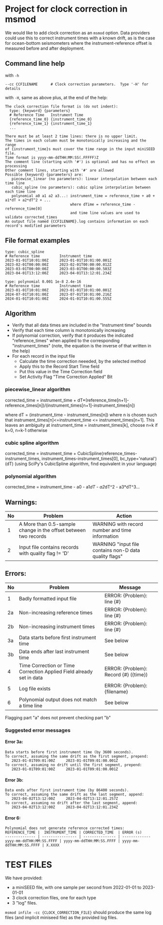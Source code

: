 

# Project for clock correction in msmod

We would like to add clock correction as an `msmod` option.  Data providers could use this to correct instrument times with a known drift, as is the case for ocean-bottom seismometers where the instrument-reference offset is measured before and after deployment.

## Command line  help

with `-h`

```
--cc CCFILENAME      # Clock correction parameters.  Type '-H' for details
```

with `-H`, same as above plus, at the end of the help:
```
The clock correction file format is (do not indent):
  type: {keyword} {parameters}
  # Reference Time   Instrument Time
  {reference_time_0} {instrument_time_0}
  {reference_time_1} {instrument_time_1}
  ...

There must be at least 2 time lines: there is no upper limit.
The times in each column must be monotonically increasing and the range
of {instrument_time}s must cover the time range in the input miniSEED file.
Time format is yyyy-mm-ddTHH:MM:SS(.FFFFF)Z
The comment line (starting with '#') is optional and has no effect on processing
Other comment lines, starting with '#' are allowed
Possible {keyword} {parameters} are:
   piecewise_linear (no parameters): linear interpolation between each time line
   cubic_spline (no parameters): cubic spline interpolation between each time line
   polynomial a0 a1 a2 a3...: instrument_time = reference_time + a0 + a1*dT + a2*dT^2 + ...
                              where dTime = reference_time - reference_time[0]
                              and time line values are used to validate corrected_times
An output file named {CCFILENAME}.log contains information on each record's modified parameters

```
  
## File format examples

```
type: cubic_spline
# Reference time         Instrument time
2023-01-01T10:01:00Z     2023-01-01T10:01:00.001Z
2023-02-01T00:00:00Z     2023-02-01T00:00:00.012Z
2023-03-01T00:00:00Z     2023-03-01T00:00:00.503Z
2023-04-01T13:12:00Z     2023-04-01T13:12:01.234Z
```

```
type: polynomial 0.001 1e-8 2.4e-16
# Reference time         Instrument time
2023-01-01T10:01:00Z     2023-01-01T10:01:00.001Z
2024-07-01T10:01:00Z     2023-07-01T10:01:00.216Z
2024-01-01T10:01:00Z     2024-01-01T10:01:00.555Z
```

## Algorithm

- Verify that all data times are included in the "Instrument time" bounds
- Verify that each time column is monotonically increasing
- If polynomial correction, verify that it produces the indicated "reference_times"
  when applied to the corresponding "instrument_times" (note, the equation is the inverse of that written in the help)
- For each record in the input file
	- Calculate the time correction neeeded, by the selected method
	- Apply this to the Record Start Time field
	- Put this value in the Time Correction field
	- Set Activity Flag "Time Correction Applied" Bit

### piecewise_linear algorithm
corrected_time = instrument_time + dT*(reference_time[n+1]-reference_times[n])/(instrument_times[n+1]-instrument_times[n])

where dT = (instrument_time - instrument_times[n])
where n is chosen such that instrument_times[n]<=instrument_time <= instrument_times[n+1].
This leaves an ambiguity at instrument_time = instrument_times[k], choose n=k if k=0, n=k-1 otherwise

### cubic spline algorithm
corrected_time = instrument_time + CubicSpline(reference_times-instrument_times,
                                               instrument_times-instrument_times[0],
					       bc_type='natural')(dT)
(using SciPy's CubicSpline algorithm, find equivalent in your language)

### polynomial algorithm
corrected_time = instrument_time - a0 - a1*dT - a2*dT^2 - a3*dT^3...


## Warnings:

No  | Problem                         | Action
--- | ------------------------------- | --------------------------------
1   | A More than 0.5-sample change in the offset between two records | WARNING with record number and time information
2   | Input file contains records with quality flag != 'D' | WARNING "input file contains non-D data quality flags"

## Errors:

No  | Problem                         | Message
--- | ------------------------------- | --------------------------------
1   | Badly formatted input file      | ERROR: {Problem}: line {#}
2a  | Non-increasing reference times  | ERROR: {Problem}: line {#}
2b  | Non-increasing instrument times | ERROR: {Problem}: line {#}
3a  | Data starts before first instrument time | See below
3b  | Data ends after last instrument time | See below
4   | Time Correction or Time Correction Applied Field already set in data | ERROR: {Problem}: Record {#} ({time})
5   | Log file exists                 | ERROR: {Problem}: {filename}
6   | Polynomial output does not match a time line | See below

Flagging part "a" does not prevent checking part "b"

### Suggested error messages

#### Error 3a:

```
Data starts before first instrument time (by 3600 seconds).
To correct, assuming the same drift as the first segment, prepend:
   2023-01-01T09:01:00Z     2023-01-01T09:01:00.001Z
To correct, assuming no drift until the first segment, prepend:
   2023-01-01T09:01:00Z     2023-01-01T09:01:00.001Z
```
#### Error 3b:

```
Data ends after first instrument time (by 86400 seconds).
To correct, assuming the same drift as the last segment, append:
   2023-04-02T13:12:00Z     2023-04-02T13:12:01.257Z
To correct, assuming no drift after the last segment, append:
   2023-04-02T13:12:00Z     2023-04-02T13:12:01.234Z
```

#### Error 6:

```
Polynomial does not generate reference corrected times:
REFERENCE_TIME |  INSTRUMENT_TIME | CORRECTED_TIME  | ERROR (s)
-------------- | ---------------- | --------------- | -------------
yyyy-mm-ddTHH:MM:SS.FFFF | yyyy-mm-ddTHH:MM:SS.FFFF | yyyy-mm-ddTHH:MM:SS.FFFF | X.XXXX
```

# TEST FILES
We have provided:
- a miniSEED file, with one sample per second from 2022-01-01 to
2023-01-01
- 3 clock correction files, one for each type
- 3 "log" files.

`msmod infile -cc {CLOCK_CORRECTION_FILE}` should produce the same log files (and implicit miniseed file) as the provided log files.
